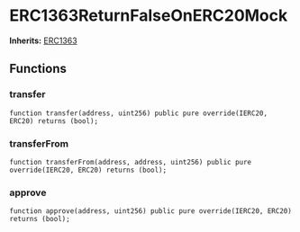 # ERC1363ReturnFalseOnERC20Mock
**Inherits:**
[ERC1363](/lib/openzeppelin-contracts/contracts/token/ERC20/extensions/ERC1363.sol/abstract.ERC1363.md)


## Functions
### transfer


```solidity
function transfer(address, uint256) public pure override(IERC20, ERC20) returns (bool);
```

### transferFrom


```solidity
function transferFrom(address, address, uint256) public pure override(IERC20, ERC20) returns (bool);
```

### approve


```solidity
function approve(address, uint256) public pure override(IERC20, ERC20) returns (bool);
```

